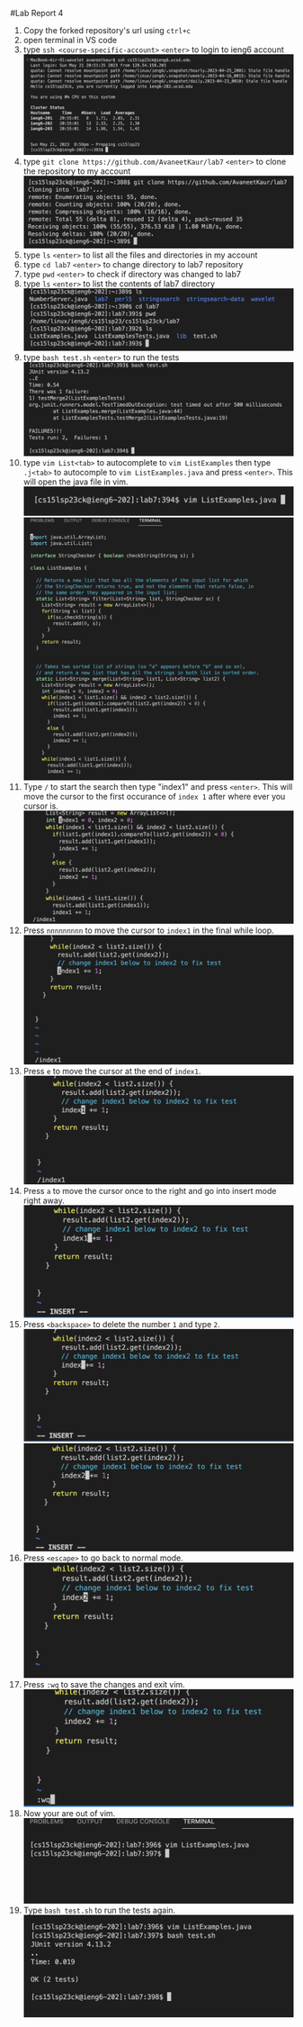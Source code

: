 #Lab Report 4

1. Copy the forked repository's url using `ctrl+c`
2. open terminal in VS code
3. type `ssh <course-specific-account>` `<enter>` to login to ieng6 account ![Image](lab7_1.png)
4. type `git clone https://github.com/AvaneetKaur/lab7` `<enter>` to clone the repository to my account ![Image](lab7_2.png)
5. type `ls` `<enter>` to list all the files and directories in my account
6. type `cd lab7` `<enter>` to change directory to lab7 repository
7. type `pwd` `<enter>` to check if directory was changed to lab7
8. type `ls` `<enter>` to list the contents of lab7 directory ![Image](lab7_3.png)
9. type `bash test.sh` `<enter>` to run the tests ![Image](lab7_4.png)
10. type `vim List<tab>` to autocomplete to `vim ListExamples` then type `.j<tab>` to autocomple to `vim ListExamples.java` and press `<enter>`. This   will open the java file in vim. ![Image](lab7_5.png) ![Image](lab7_6.png)
11. Type `/` to start the search then type "index1" and press `<enter>`. This will move the cursor to the first occurance of `index 1` after where ever you cursor is. ![Image](lab7_7.png)
12. Press `nnnnnnnnn` to move the cursor to `index1` in the final while loop. ![Image](lab7_8.png)
13. Press `e` to move the cursor at the end of `index1`. ![Image](lab7_9.png)
14. Press `a` to move the cursor once to the right and go into insert mode right away. ![Image](lab7_10.png)
15. Press `<backspace>` to delete the number `1` and type `2`. ![Image](lab7_11.png) ![Image](lab7_12.png)
16. Press `<escape>` to go back to normal mode. ![Image](lab7_13.png)
17. Press `:wq` to save the changes and exit vim. ![Image](lab7_14.png)
18. Now your are out of vim. ![Image](lab7_15.png)
19. Type `bash test.sh` to run the tests again. ![Image](lab7_16.png)


